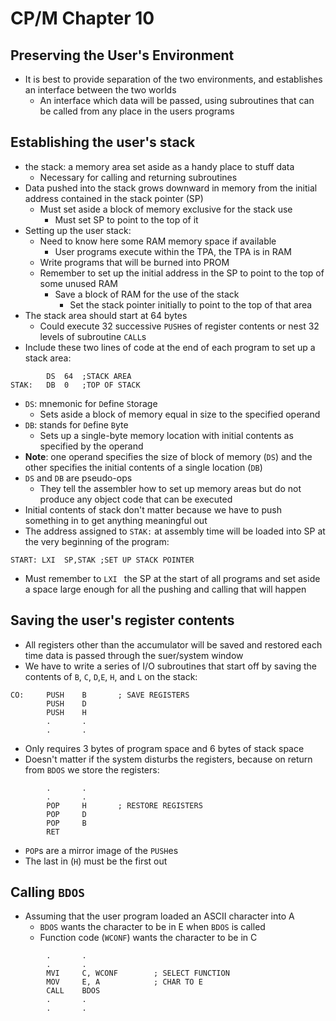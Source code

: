 # CP/M Chapter 10 

## Preserving the User's Environment
- It is best to provide separation of the two environments, and establishes an interface between the two worlds
   - An interface which data will be passed, using subroutines that can be called from any place in the users programs

## Establishing the user's stack
- the stack: a memory area set aside as a handy place to stuff data
    - Necessary for calling and returning subroutines
- Data pushed into the stack grows downward in memory from the initial address contained in the stack pointer (SP)
    - Must set aside a block of memory exclusive for the stack use
        - Must set SP to point to the top of it
- Setting up the user stack:
    - Need to know here some RAM memory space if available
        - User programs execute within the TPA, the TPA is in RAM
    - Write programs that will be burned into PROM
    - Remember to set up the initial address in the SP to point to the top of some unused RAM
        - Save a block of RAM for the use of the stack 
            - Set the stack pointer initially to point to the top of that area
- The stack area should start at 64 bytes
    - Could execute 32 successive `PUSH`es of register contents or nest 32 levels of subroutine `CALL`s
- Include these two lines of code at the end of each program to set up a stack area:
```
        DS  64  ;STACK AREA
STAK:   DB  0   ;TOP OF STACK
```
- `DS`: mnemonic for `D`efine `S`torage
    - Sets aside a block of memory equal in size to the specified operand
- `DB`: stands for `D`efine `B`yte
    - Sets up a single-byte memory location with initial contents as specified by the operand
- **Note**: one operand specifies the size of block of memory (`DS`) and the other specifies the initial contents of a single location (`DB`)
- `DS` and `DB` are pseudo-ops
    - They tell the assembler how to set up memory areas but do not produce any object code that can be executed
- Initial contents of stack don't matter because we have to push something in to get anything meaningful out
- The address assigned to `STAK:` at assembly time will be loaded into SP at the very beginning of the program:
```
START: LXI  SP,STAK ;SET UP STACK POINTER
```
- Must remember to `LXI ` the SP at the start of all programs and set aside a space large enough for all the pushing and calling that will happen

## Saving the user's register contents
- All registers other than the accumulator will be saved and restored each time data is passed through the suer/system window
- We have to write a series of I/O subroutines that start off by saving the contents of  `B`, `C`, `D`,`E`, `H`, and `L` on the stack:
```
CO:     PUSH    B       ; SAVE REGISTERS
        PUSH    D
        PUSH    H
        .       .
        .       .
``` 
- Only requires 3 bytes of program space and 6 bytes of stack space
- Doesn't matter if the system disturbs the registers, because on return from `BDOS` we store the registers:
```
        .       .
        .       .
        POP     H       ; RESTORE REGISTERS
        POP     D
        POP     B
        RET 
```
- `POP`s are a mirror image of the `PUSH`es
- The last in (`H`) must be the first out

## Calling `BDOS`
- Assuming that the user program loaded an ASCII character into A
    - `BDOS` wants the character to be in E when `BDOS` is called
    - Function code (`WCONF`) wants the character to be in C
```
        .       .
        .       .
        MVI     C, WCONF        ; SELECT FUNCTION
        MOV     E, A            ; CHAR TO E
        CALL    BDOS
        .       .
        .       .
```